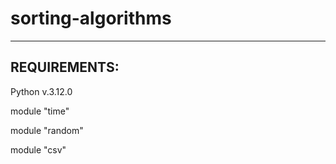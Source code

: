# sorting-algorithms
------------------------
REQUIREMENTS:
------------------------

Python v.3.12.0

module "time"

module "random"

module "csv"

